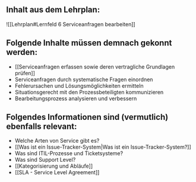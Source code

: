 
## Inhalt aus dem Lehrplan:

![[Lehrplan#Lernfeld 6 Serviceanfragen bearbeiten]]

## Folgende Inhalte müssen demnach gekonnt werden: 

- [[Serviceanfragen erfassen sowie deren vertragliche Grundlagen prüfen]]
- Serviceanfragen durch systematische Fragen einordnen
- Fehlerursachen und Lösungsmöglichkeiten ermitteln
- Situationsgerecht mit den Prozessbeteiligten kommunizieren
- Bearbeitungsprozess analysieren und verbessern

## Folgendes Informationen sind (vermutlich) ebenfalls relevant:

- Welche Arten von Service gibt es?
- [[Was ist ein Issue-Tracker-System|Was ist ein Issue-Tracker-System?]]
- Was sind ITIL-Prozesse und Ticketsysteme?
- Was sind Support Level?
- [[Kategorisierung und Abläufe]]
- [[SLA - Service Level Agreement]]